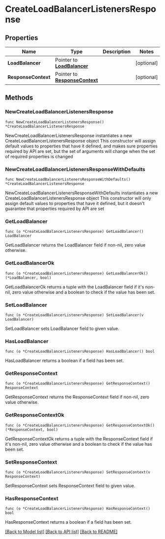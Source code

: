 # CreateLoadBalancerListenersResponse

## Properties

Name | Type | Description | Notes
------------ | ------------- | ------------- | -------------
**LoadBalancer** | Pointer to [**LoadBalancer**](LoadBalancer.md) |  | [optional] 
**ResponseContext** | Pointer to [**ResponseContext**](ResponseContext.md) |  | [optional] 

## Methods

### NewCreateLoadBalancerListenersResponse

`func NewCreateLoadBalancerListenersResponse() *CreateLoadBalancerListenersResponse`

NewCreateLoadBalancerListenersResponse instantiates a new CreateLoadBalancerListenersResponse object
This constructor will assign default values to properties that have it defined,
and makes sure properties required by API are set, but the set of arguments
will change when the set of required properties is changed

### NewCreateLoadBalancerListenersResponseWithDefaults

`func NewCreateLoadBalancerListenersResponseWithDefaults() *CreateLoadBalancerListenersResponse`

NewCreateLoadBalancerListenersResponseWithDefaults instantiates a new CreateLoadBalancerListenersResponse object
This constructor will only assign default values to properties that have it defined,
but it doesn't guarantee that properties required by API are set

### GetLoadBalancer

`func (o *CreateLoadBalancerListenersResponse) GetLoadBalancer() LoadBalancer`

GetLoadBalancer returns the LoadBalancer field if non-nil, zero value otherwise.

### GetLoadBalancerOk

`func (o *CreateLoadBalancerListenersResponse) GetLoadBalancerOk() (*LoadBalancer, bool)`

GetLoadBalancerOk returns a tuple with the LoadBalancer field if it's non-nil, zero value otherwise
and a boolean to check if the value has been set.

### SetLoadBalancer

`func (o *CreateLoadBalancerListenersResponse) SetLoadBalancer(v LoadBalancer)`

SetLoadBalancer sets LoadBalancer field to given value.

### HasLoadBalancer

`func (o *CreateLoadBalancerListenersResponse) HasLoadBalancer() bool`

HasLoadBalancer returns a boolean if a field has been set.

### GetResponseContext

`func (o *CreateLoadBalancerListenersResponse) GetResponseContext() ResponseContext`

GetResponseContext returns the ResponseContext field if non-nil, zero value otherwise.

### GetResponseContextOk

`func (o *CreateLoadBalancerListenersResponse) GetResponseContextOk() (*ResponseContext, bool)`

GetResponseContextOk returns a tuple with the ResponseContext field if it's non-nil, zero value otherwise
and a boolean to check if the value has been set.

### SetResponseContext

`func (o *CreateLoadBalancerListenersResponse) SetResponseContext(v ResponseContext)`

SetResponseContext sets ResponseContext field to given value.

### HasResponseContext

`func (o *CreateLoadBalancerListenersResponse) HasResponseContext() bool`

HasResponseContext returns a boolean if a field has been set.


[[Back to Model list]](../README.md#documentation-for-models) [[Back to API list]](../README.md#documentation-for-api-endpoints) [[Back to README]](../README.md)


